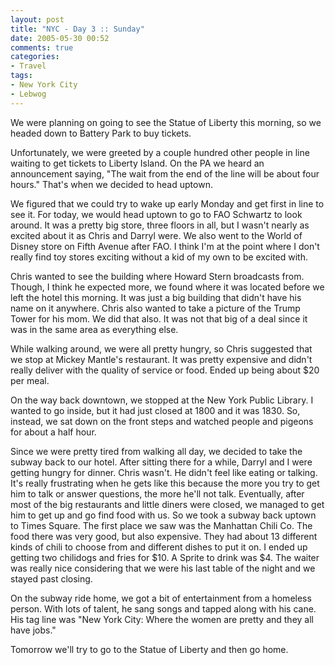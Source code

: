 ```yaml
---
layout: post
title: "NYC - Day 3 :: Sunday"
date: 2005-05-30 00:52
comments: true
categories: 
- Travel
tags:
- New York City
- Lebwog
---
```

We were planning on going to see the Statue of Liberty this morning, so we headed down to Battery Park to buy tickets.

<!-- more -->

Unfortunately, we were greeted by a couple hundred other people in line waiting to get tickets to Liberty Island.  On the PA we heard an announcement saying, "The wait from the end of the line will be about four hours."  That's when we decided to head uptown.

We figured that we could try to wake up early Monday and get first in line to see it.  For today, we would head uptown to go to FAO Schwartz to look around.  It was a pretty big store, three floors in all, but I wasn't nearly as excited about it as Chris and Darryl were.  We also went to the World of Disney store on Fifth Avenue after FAO.  I think I'm at the point where I don't really find toy stores exciting without a kid of my own to be excited with.

Chris wanted to see the building where Howard Stern broadcasts from.  Though, I think he expected more, we found where it was located before we left the hotel this morning.  It was just a big building that didn't have his name on it anywhere.  Chris also wanted to take a picture of the Trump Tower for his mom.  We did that also.  It was not that big of a deal since it was in the same area as everything else.

While walking around, we were all pretty hungry, so Chris suggested that we stop at Mickey Mantle's restaurant.  It was pretty expensive and didn't really deliver with the quality of service or food.  Ended up being about $20 per meal.

On the way back downtown, we stopped at the New York Public Library.  I wanted to go inside, but it had just closed at 1800 and it was 1830.  So, instead, we sat down on the front steps and watched people and pigeons for about a half hour.

Since we were pretty tired from walking all day, we decided to take the subway back to our hotel.  After sitting there for a while, Darryl and I were getting hungry for dinner.  Chris wasn't.  He didn't feel like eating or talking.  It's really frustrating when he gets like this because the more you try to get him to talk or answer questions, the more he'll not talk.  Eventually, after most of the big restaurants and little diners were closed, we managed to get him to get up and go find food with us.  So we took a subway back uptown to Times Square.  The first place we saw was the Manhattan Chili Co.  The food there was very good, but also expensive.  They had about 13 different kinds of chili to choose from and different dishes to put it on.  I ended up getting two chilidogs and fries for $10.  A Sprite to drink was $4.  The waiter was really nice considering that we were his last table of the night and we stayed past closing.

On the subway ride home, we got a bit of entertainment from a homeless person.  With lots of talent, he sang songs and tapped along with his cane.  His tag line was "New York City: Where the women are pretty and they all have jobs."

Tomorrow we'll try to go to the Statue of Liberty and then go home.

